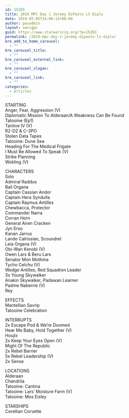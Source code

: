 ```yaml
---
id: 15283
title: 2019 MPC Day 1 Jeremy DiPaolo LS Diplo
date: 2019-05-05T14:06:13+00:00
author: pwsadmin
layout: swccgpc
guid: https://www.starwarsccg.org/?p=15283
permalink: /2019-mpc-day-1-jeremy-dipaolo-ls-diplo/
bre_add_to_home_carousel:
  - ""
bre_carousel_title:
  - ""
bre_carousel_external_link:
  - ""
bre_carousel_slogan:
  - ""
bre_carousel_link:
  - ""
categories:
  - Articles
---
```

  


STARTING  
Anger, Fear, Aggression (V)  
Diplomatic Mission To Alderaan/A Weakness Can Be Found  
Tatooine (Ep1)  
Tantive IV (V)  
R2-D2 & C-3PO  
Stolen Data Tapes  
Tatooine: Dune Sea  
Heading For The Medical Frigate  
I Must Be Allowed To Speak (V)  
Strike Planning  
Wokling (V)

CHARACTERS  
Solo  
Admiral Raddus  
Bail Organa  
Captain Cassian Andor  
Captain Hera Syndulla  
Captain Raymus Antilles  
Chewbacca, Protector  
Commander Narra  
Corran Horn  
General Airen Cracken  
Jyn Erso  
Kanan Jarrus  
Lando Calrissian, Scoundrel  
Leia Organa (V)  
Obi-Wan Kenobi (V)  
Owen Lars & Beru Lars  
Senator Mon Mothma  
Tycho Celchu (V)  
Wedge Antilles, Red Squadron Leader  
3x Young Skywalker  
Anakin Skywalker, Padawan Learner  
Padme Naberrie (V)  
Rey

EFFECTS  
Mantellian Savrip  
Tatooine Celebration

INTERRUPTS  
2x Escape Pod & We&#8217;re Doomed  
Hear Me Baby, Hold Together (V)  
Houjix  
2x Keep Your Eyes Open (V)  
Might Of The Republic  
2x Rebel Barrier  
5x Rebel Leadership (V)  
2x Sense

LOCATIONS  
Alderaan  
Chandrila  
Tatooine: Cantina  
Tatooine: Lars&#8217; Moisture Farm (V)  
Tatooine: Mos Eisley

STARSHIPS  
Corellian Corvette